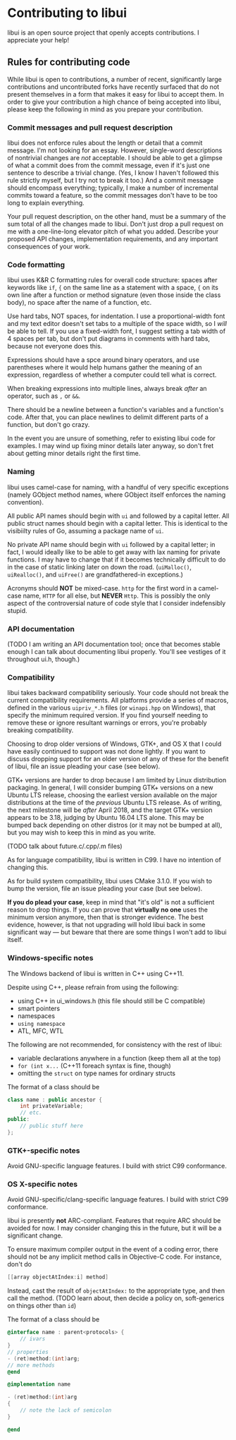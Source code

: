 # Contributing to libui

libui is an open source project that openly accepts contributions. I appreciate your help!

## Rules for contributing code

While libui is open to contributions, a number of recent, significantly large contributions and uncontributed forks have recently surfaced that do not present themselves in a form that makes it easy for libui to accept them. In order to give your contribution a high chance of being accepted into libui, please keep the following in mind as you prepare your contribution.

### Commit messages and pull request description

libui does not enforce rules about the length or detail that a commit message. I'm not looking for an essay. However, single-word descriptions of nontrivial changes are *not* acceptable. I should be able to get a glimpse of what a commit does from the commit message, even if it's just one sentence to describe a trivial change. (Yes, I know I haven't followed this rule strictly myself, but I try not to break it too.) And a commit message should encompass everything; typically, I make a number of incremental commits toward a feature, so the commit messages don't have to be too long to explain everything.

Your pull request description, on the other hand, must be a summary of the sum total of all the changes made to libui. Don't just drop a pull request on me with a one-line-long elevator pitch of what you added. Describe your proposed API changes, implementation requirements, and any important consequences of your work.

### Code formatting

libui uses K&R C formatting rules for overall code structure: spaces after keywords like `if`, `{` on the same line as a statement with a space, `{` on its own line after a function or method signature (even those inside the class body), no space after the name of a function, etc.

Use hard tabs, NOT spaces, for indentation. I use a proportional-width font and my text editor doesn't set tabs to a multiple of the space width, so I *will* be able to tell. If you use a fixed-width font, I suggest setting a tab width of 4 spaces per tab, but don't put diagrams in comments with hard tabs, because not everyone does this.

Expressions should have a spce around binary operators, and use parentheses where it would help humans gather the meaning of an expression, regardless of whether a computer could tell what is correct.

When breaking expressions into multiple lines, always break *after* an operator, such as `,` or `&&`.

There should be a newline between a function's variables and a function's code. After that, you can place newlines to delimit different parts of a function, but don't go crazy.

In the event you are unsure of something, refer to existing libui code for examples. I may wind up fixing minor details later anyway, so don't fret about getting minor details right the first time.

### Naming

libui uses camel-case for naming, with a handful of very specific exceptions (namely GObject method names, where GObject itself enforces the naming convention).

All public API names should begin with `ui` and followed by a capital letter. All public struct names should begin with a capital letter. This is identical to the visibiilty rules of Go, assuming a package name of `ui`.

No private API name should begin with `ui` followed by a capital letter; in fact, I would ideally like to be able to get away with lax naming for private functions. I may have to change that if it becomes technically difficult to do in the case of static linking later on down the road. (`uiMalloc()`, `uiRealloc()`, and `uiFree()` are grandfathered-in exceptions.)

Acronyms should **NOT** be mixed-case. `http` for the first word in a camel-case name, `HTTP` for all else, but **NEVER** `Http`. This is possibly the only aspect of the controversial nature of code style that I consider indefensibly stupid.

### API documentation

(TODO I am writing an API documentation tool; once that becomes stable enough I can talk about documenting libui properly. You'll see vestiges of it throughout ui.h, though.)

### Compatibility

libui takes backward compatibility seriously. Your code should not break the current compatibility requirements. All platforms provide a series of macros, defined in the various `uipriv_*.h` files (or `winapi.hpp` on Windows), that specify the minimum required version. If you find yourself needing to remove these or ignore resultant warnings or errors, you're probably breaking compatibility.

Choosing to drop older versions of Windows, GTK+, and OS X that I could have easily continued to support was not done lightly. If you want to discuss dropping support for an older version of any of these for the benefit of libui, file an issue pleading your case (see below).

GTK+ versions are harder to drop because I am limited by Linux distribution packaging. In general, I will consider bumping GTK+ versions on a new Ubuntu LTS release, choosing the earliest version available on the major distributions at the time of the *previous* Ubuntu LTS release. As of writing, the next milestone will be *after* April 2018, and the target GTK+ version appears to be 3.18, judging by Ubuntu 16.04 LTS alone. This may be bumped back depending on other distros (or it may not be bumped at all), but you may wish to keep this in mind as you write.

(TODO talk about future.c/.cpp/.m files)

As for language compatibility, libui is written in C99. I have no intention of changing this.

As for build system compatibility, libui uses CMake 3.1.0. If you wish to bump the version, file an issue pleading your case (but see below).

**If you do plead your case**, keep in mind that "it's old" is not a sufficient reason to drop things. If you can prove that **virtually no one** uses the minimum version anymore, then that is stronger evidence. The best evidence, however, is that not upgrading will hold libui back in some significant way — but beware that there are some things I won't add to libui itself.

### Windows-specific notes

The Windows backend of libui is written in C++ using C++11.

Despite using C++, please refrain from using the following:

- using C++ in ui_windows.h (this file should still be C compatible)
- smart pointers
- namespaces
- `using namespace`
- ATL, MFC, WTL

The following are not recommended, for consistency with the rest of libui:

- variable declarations anywhere in a function (keep them all at the top)
- `for (int x...` (C++11 foreach syntax is fine, though)
- omitting the `struct` on type names for ordinary structs

The format of a class should be

```c++
class name : public ancestor {
	int privateVariable;
	// etc.
public:
	// public stuff here
};
```

### GTK+-specific notes

Avoid GNU-specific language features. I build with strict C99 conformance.

### OS X-specific notes

Avoid GNU-specific/clang-specific language features. I build with strict C99 conformance.

libui is presently **not** ARC-compliant. Features that require ARC should be avoided for now. I may consider changing this in the future, but it will be a significant change.

To ensure maximum compiler output in the event of a coding error, there should not be any implicit method calls in Objective-C code. For instance, don't do

```objective-c
[[array objectAtIndex:i] method]
```

Instead, cast the result of `objectAtIndex:` to the appropriate type, and then call the method. (TODO learn about, then decide a policy on, soft-generics on things other than `id`)

The format of a class should be

```objective-c
@interface name : parent<protocols> {
	// ivars
}
// properties
- (ret)method:(int)arg;
// more methods
@end

@implementation name

- (ret)method:(int)arg
{
	// note the lack of semicolon
}

@end
```
